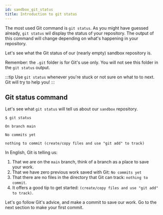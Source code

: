 ```yaml
---
id: sandbox_git_status
title: Introduction to git status
---
```


The most used Git command is `git status`.
As you might have guessed already, `git status` wil display the status of your repository.
The output of this command will change depending on what's happening in your repository.

Let's see what the Git status of our (nearly empty) sandbox repository is.

Remember: the `.git` folder is for Git's use only.
You will not see this folder in the `git status` output.

:::tip
Use `git status` whenever you're stuck or not sure on what to to next.
Git will try to help you!
:::

## Git status command

Let's see what `git status` will tell us about our `sandbox` repository.

```git
$ git status

On branch main

No commits yet

nothing to commit (create/copy files and use "git add" to track)
```

In English, Git is telling us:

1. That we are on the `main` branch, think of a branch as a place to save your work.
2. That we have zero previous work saved with Git: `No commits yet`
3. That there are no files in the directory that Git can track: `nothing to commit`.
4. It offers a good tip to get started: `(create/copy files and use "git add" to track)`.

Let's go follow Git's advice, and make a commit to save our work.
Go to the next section to make your first commit.
